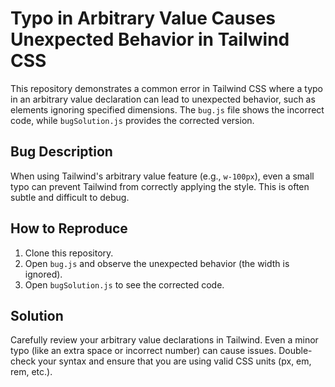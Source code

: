 # Typo in Arbitrary Value Causes Unexpected Behavior in Tailwind CSS

This repository demonstrates a common error in Tailwind CSS where a typo in an arbitrary value declaration can lead to unexpected behavior, such as elements ignoring specified dimensions.  The `bug.js` file shows the incorrect code, while `bugSolution.js` provides the corrected version.

## Bug Description

When using Tailwind's arbitrary value feature (e.g., `w-100px`), even a small typo can prevent Tailwind from correctly applying the style. This is often subtle and difficult to debug.

## How to Reproduce

1. Clone this repository.
2. Open `bug.js` and observe the unexpected behavior (the width is ignored).
3. Open `bugSolution.js` to see the corrected code.

## Solution

Carefully review your arbitrary value declarations in Tailwind. Even a minor typo (like an extra space or incorrect number) can cause issues. Double-check your syntax and ensure that you are using valid CSS units (px, em, rem, etc.).